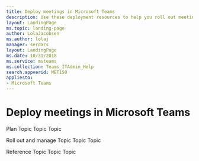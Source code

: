 ```yaml
---
title: Deploy meetings in Microsoft Teams
description: Use these deployment resources to help you roll out meetings in Microsoft Teams.
layout: LandingPage
ms.topic: landing-page
author: LolaJacobsen
ms.author: lolaj
manager: serdars
layout: LandingPage
ms.date: 10/31/2018
ms.service: msteams
ms.collection: Teams_ITAdmin_Help
search.appverid: MET150
appliesto: 
- Microsoft Teams
---
```

# Deploy meetings in Microsoft Teams


Plan
    Topic
    Topic
    Topic

Roll out and manage
    Topic
    Topic
    Topic

Reference
    Topic
    Topic
    Topic